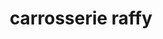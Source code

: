 ---
title: "carrosserie raffy"
url: /castets/carrosserie-raffy-rue-des-mousquetaires-2/
shop: réparation de voitures
---